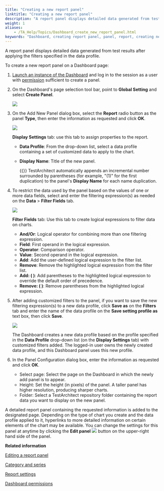 ```yaml
--- 
title: "Creating a new report panel"
linktitle: "Creating a new report panel"
description: "A report panel displays detailed data generated from test results after applying the filters specified in the data profile."
weight: 1
aliases: 
    - /TA_Help/Topics/Dashboard_create_new_report_panel.html
keywords: "Dashboard, creating report panel, panel, report, creating new panel"
---
```


A report panel displays detailed data generated from test results after applying the filters specified in the data profile.

To create a new report panel on a Dashboard page:

1.  [Launch an instance of the Dashboard](/user-guide/reporting-and-dashboard/dashboard/starting-the-dashboard/) and log in to the session as a user with [permission](/user-guide/reporting-and-dashboard/dashboard/dashboard-permissions) sufficient to create a panel.

2.  On the Dashboard's page selection tool bar, point to **Global Setting** and select **Create Panel**.

    ![](/images/TA_Help/Images/Dashboard_create_panel.png)

3.  On the Add New Panel dialog box, select the **Report** radio button as the panel **Type**, then enter the information as requested and click **OK**.

    ![](/images/TA_Help/Images/Dashboard_add_new_report_panel_settings_tab.png)

    **Display Settings** tab: use this tab to assign properties to the report.

    -   **Data Profile**: From the drop-down list, select a data profile containing a set of customized data to apply to the chart.
    -   **Display Name**: Title of the new panel.

        {{<tip>}} TestArchitect automatically appends an incremental number surrounded by parentheses \(for example, "\(1\)" for the first duplication\) to the panel's **Display Name** for each name duplication.

4.  To restrict the data used by the panel based on the values of one or more data fields, select and enter the filtering expression\(s\) as needed on the **Data** \> **Filter Fields** tab.

    ![](/images/TA_Help/Images/Dashboard_filter_fields_tab.png)

    **Filter Fields** tab: Use this tab to create logical expressions to filter data on charts.

    -   **And/Or**: Logical operator for combining more than one filtering expression.
    -   **Field**: First operand in the logical expression.
    -   **Operator**: Comparison operator.
    -   **Value**: Second operand in the logical expression.
    -   **Add**: Add the user-defined logical expression to the filter list.
    -   **Remove**: Remove the highlighted logical expression from the filter list.
    -   **Add: \( \)**: Add parentheses to the highlighted logical expression to override the default order of precedence.
    -   **Remove: \( \)**: Remove parentheses from the highlighted logical expression.
5.  After adding customized filters to the panel, if you want to save the new filtering expression\(s\) to a new data profile, click **Save as** on the **Filters** tab and enter the name of the data profile on the **Save setting profile as** text box, then click **Save**.

    ![](/images/TA_Help/Images/Dashboard_save_setting_profile_as.png)

    The Dashboard creates a new data profile based on the profile specified in the **Data Profile** drop-down list \(on the **Display Settings** tab\) with customized filters added. The logged-in user owns the newly created data profile, and this Dashboard panel uses this new profile.

6.  In the Panel Configuration dialog box, enter the information as requested and click **OK**.

    -   Select page: Select the page on the Dashboard in which the newly add panel is to appear.
    -   Height: Set the height \(in pixels\) of the panel. A taller panel has higher resolution, producing sharper charts.
    -   Folder: Select a TestArchitect repository folder containing the report data you want to display on the new panel.

A detailed report panel containing the requested information is added to the designated page. Depending on the type of chart you create and the data profile applied to it, hyperlinks to more detailed information on certain elements of the chart may be available. You can change the settings for this panel at anytime by clicking the **Edit panel** ![](/images/TA_Help/Images/Dashboard_edit_panel_icon.png) button on the upper-right hand side of the panel.


**Related information**  


[Editing a report panel](/user-guide/reporting-and-dashboard/dashboard/dashboard-panels/report-settings/editing-a-report-panel)

[Category and series](/user-guide/reporting-and-dashboard/dashboard/category-and-series)

[Report settings](/user-guide/reporting-and-dashboard/dashboard/dashboard-panels/report-settings/)

[Dashboard permissions](/user-guide/reporting-and-dashboard/dashboard/dashboard-permissions)

